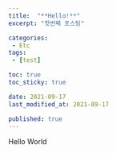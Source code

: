 ```yaml
---
title:  "**Hello!**"
excerpt: "첫번째 포스팅"

categories:
 - Etc
tags:
 - [test]

toc: true
toc_sticky: true

date: 2021-09-17
last_modified_at: 2021-09-17

published: true
---
```


Hello World
